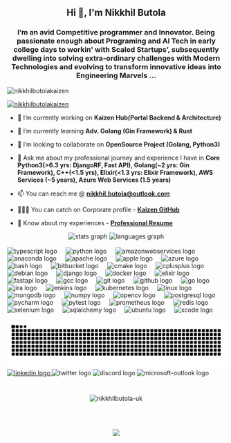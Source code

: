  
<h2 align="center">Hi 👋, I'm Nikkhil Butola</h2>
 
<h3 align="center">I’m an avid Competitive programmer and Innovator. Being passionate enough about Programing and AI Tech in early college days to workin' with Scaled Startups’, subsequently dwelling into solving extra-ordinary challenges with Modern Technologies and evolving to transform innovative ideas into Engineering Marvels ...</h3>
 
<p align="left"> <img src="https://komarev.com/ghpvc/?username=nikkhilbutolakaizen&label=Profile%20views&color=0e75b6&style=flat" alt="nikkhilbutolakaizen" /> </p>
 
<p align="left"> <a href="https://github.com/ryo-ma/github-profile-trophy"><img src="https://github-profile-trophy.vercel.app/?username=nikkhilbutolakaizen" alt="nikkhilbutolakaizen" /></a> </p>
 
- 🔭 I’m currently working on **Kaizen Hub(Portal Backend & Architecture)**
 
- 🌱 I’m currently learning **Adv. Golang (Gin Framework) & Rust**
 
- 👯 I’m looking to collaborate on **OpenSource Project (Golang, Python3)**
 
- 💬 Ask me about my professional journey and experience I have in **Core Python3(>6.3 yrs: DjangoRF, Fast API), Golang(~2 yrs: Gin Framework), C++(<1.5 yrs), Elixir(<1.3 yrs: Elixir Framework), AWS Services (~5 years), Azure Web Services (1.5 years)**
 
- 📫 You can reach me @ **nikkhil.butola@outlook.com**

- 👨🏼‍💻 You can catch on Corporate profile - **[Kaizen GitHub](https://github.com/NikkhilButolaKaizen/NikkhilButolaKaizen)**
  
- 📄 Know about my experiences - **[Professional Resume](https://drive.google.com/file/d/1MtmQkP1jnQBLwG5e3_9z9lkd0lKGaHee/view?usp=drivesdk)**
 
<div align="center">
<img src="https://github-readme-stats.vercel.app/api?username=elnickkx&hide_title=false&hide_rank=false&show_icons=true&include_all_commits=true&count_private=true&disable_animations=false&theme=nightowl&locale=en&hide_border=true" height="150" alt="stats graph"  />
<img src="https://github-readme-stats.vercel.app/api/top-langs?username=elnickkx&locale=en&hide_title=false&layout=compact&card_width=320&langs_count=7&theme=nightowl&hide_border=false" height="150" alt="languages graph"  />
</div>
 
<br clear="both">


<div align="left">
<img src="https://cdn.jsdelivr.net/gh/devicons/devicon/icons/typescript/typescript-original.svg" height="30" alt="typescript logo"  />
<img width="12" />
<img src="https://cdn.jsdelivr.net/gh/devicons/devicon/icons/python/python-original.svg" height="30" alt="python logo"  />
<img width="12" />
<img src="https://cdn.jsdelivr.net/gh/devicons/devicon/icons/amazonwebservices/amazonwebservices-line-wordmark.svg" height="30" alt="amazonwebservices logo"  />
<img width="12" />
<img src="https://cdn.jsdelivr.net/gh/devicons/devicon/icons/anaconda/anaconda-original.svg" height="30" alt="anaconda logo"  />
<img width="12" />
<img src="https://cdn.jsdelivr.net/gh/devicons/devicon/icons/apache/apache-original.svg" height="30" alt="apache logo"  />
<img width="12" />
<img src="https://cdn.jsdelivr.net/gh/devicons/devicon/icons/apple/apple-original.svg" height="30" alt="apple logo"  />
<img width="12" />
<img src="https://cdn.jsdelivr.net/gh/devicons/devicon/icons/azure/azure-original.svg" height="30" alt="azure logo"  />
<img width="12" />
<img src="https://cdn.jsdelivr.net/gh/devicons/devicon/icons/bash/bash-original.svg" height="30" alt="bash logo"  />
<img width="12" />
<img src="https://cdn.jsdelivr.net/gh/devicons/devicon/icons/bitbucket/bitbucket-original.svg" height="30" alt="bitbucket logo"  />
<img width="12" />
<img src="https://cdn.jsdelivr.net/gh/devicons/devicon/icons/cmake/cmake-original.svg" height="30" alt="cmake logo"  />
<img width="12" />
<img src="https://cdn.jsdelivr.net/gh/devicons/devicon/icons/cplusplus/cplusplus-original.svg" height="30" alt="cplusplus logo"  />
<img width="12" />
<img src="https://cdn.jsdelivr.net/gh/devicons/devicon/icons/debian/debian-original.svg" height="30" alt="debian logo"  />
<img width="12" />
<img src="https://cdn.jsdelivr.net/gh/devicons/devicon/icons/django/django-plain.svg" height="30" alt="django logo"  />
<img width="12" />
<img src="https://cdn.jsdelivr.net/gh/devicons/devicon/icons/docker/docker-original.svg" height="30" alt="docker logo"  />
<img width="12" />
<img src="https://cdn.jsdelivr.net/gh/devicons/devicon/icons/elixir/elixir-original.svg" height="30" alt="elixir logo"  />
<img width="12" />
<img src="https://cdn.jsdelivr.net/gh/devicons/devicon/icons/fastapi/fastapi-original.svg" height="30" alt="fastapi logo"  />
<img width="12" />
<img src="https://cdn.jsdelivr.net/gh/devicons/devicon/icons/gcc/gcc-original.svg" height="30" alt="gcc logo"  />
<img width="12" />
<img src="https://cdn.jsdelivr.net/gh/devicons/devicon/icons/git/git-original.svg" height="30" alt="git logo"  />
<img width="12" />
<img src="https://cdn.jsdelivr.net/gh/devicons/devicon/icons/github/github-original.svg" height="30" alt="github logo"  />
<img width="12" />
<img src="https://cdn.jsdelivr.net/gh/devicons/devicon/icons/go/go-original.svg" height="30" alt="go logo"  />
<img width="12" />
<img src="https://cdn.jsdelivr.net/gh/devicons/devicon/icons/jira/jira-original.svg" height="30" alt="jira logo"  />
<img width="12" />
<img src="https://cdn.jsdelivr.net/gh/devicons/devicon/icons/jenkins/jenkins-line.svg" height="30" alt="jenkins logo"  />
<img width="12" />
<img src="https://cdn.jsdelivr.net/gh/devicons/devicon/icons/kubernetes/kubernetes-plain.svg" height="30" alt="kubernetes logo"  />
<img width="12" />
<img src="https://cdn.jsdelivr.net/gh/devicons/devicon/icons/linux/linux-original.svg" height="30" alt="linux logo"  />
<img width="12" />
<img src="https://cdn.jsdelivr.net/gh/devicons/devicon/icons/mongodb/mongodb-original.svg" height="30" alt="mongodb logo"  />
<img width="12" />
<img src="https://cdn.jsdelivr.net/gh/devicons/devicon/icons/numpy/numpy-original.svg" height="30" alt="numpy logo"  />
<img width="12" />
<img src="https://cdn.jsdelivr.net/gh/devicons/devicon/icons/opencv/opencv-original.svg" height="30" alt="opencv logo"  />
<img width="12" />
<img src="https://cdn.jsdelivr.net/gh/devicons/devicon/icons/postgresql/postgresql-original.svg" height="30" alt="postgresql logo"  />
<img width="12" />
<img src="https://cdn.jsdelivr.net/gh/devicons/devicon/icons/pycharm/pycharm-original.svg" height="30" alt="pycharm logo"  />
<img width="12" />
<img src="https://cdn.jsdelivr.net/gh/devicons/devicon/icons/pytest/pytest-original.svg" height="30" alt="pytest logo"  />
<img width="12" />
<img src="https://cdn.jsdelivr.net/gh/devicons/devicon/icons/prometheus/prometheus-original.svg" height="30" alt="prometheus logo"  />
<img width="12" />
<img src="https://cdn.jsdelivr.net/gh/devicons/devicon/icons/redis/redis-original.svg" height="30" alt="redis logo"  />
<img width="12" />
<img src="https://cdn.jsdelivr.net/gh/devicons/devicon/icons/selenium/selenium-original.svg" height="30" alt="selenium logo"  />
<img width="12" />
<img src="https://cdn.jsdelivr.net/gh/devicons/devicon/icons/sqlalchemy/sqlalchemy-original.svg" height="30" alt="sqlalchemy logo"  />
<img width="12" />
<img src="https://cdn.jsdelivr.net/gh/devicons/devicon/icons/ubuntu/ubuntu-plain.svg" height="30" alt="ubuntu logo"  />
<img width="12" />
<img src="https://cdn.jsdelivr.net/gh/devicons/devicon/icons/xcode/xcode-original.svg" height="30" alt="xcode logo"  />
</div>
 
<br clear="both">
 
<img src="https://raw.githubusercontent.com/elnickkx/elnickkx/output/snake.svg" alt="Snake animation" />
  
<div align="left">
<a href="https://www.linkedin.com/in/nikkhilbutola-uk" target="_blank">
<img src="https://raw.githubusercontent.com/maurodesouza/profile-readme-generator/master/src/assets/icons/social/linkedin/default.svg" width="52" height="40" alt="linkedin logo"  />
</a>
<img src="https://raw.githubusercontent.com/maurodesouza/profile-readme-generator/master/src/assets/icons/social/twitter/default.svg" width="52" height="40" alt="twitter logo"  />
<img src="https://raw.githubusercontent.com/maurodesouza/profile-readme-generator/master/src/assets/icons/social/discord/default.svg" width="52" height="40" alt="discord logo"  />
<img src="https://raw.githubusercontent.com/maurodesouza/profile-readme-generator/master/src/assets/icons/social/microsoft-outlook/default.svg" width="52" height="40" alt="microsoft-outlook logo"  />
</div>

<br clear="both">

###

<p align="center"><img align="center" src="https://github-readme-streak-stats.herokuapp.com/?user=elnickkx&" alt="nikkhilbutola-uk" /></p>

###

<br clear="both">

###
 
<div align="center">
<img src="https://profile-counter.glitch.me/elnickkx/count.svg?"  />
</div>
 
###
